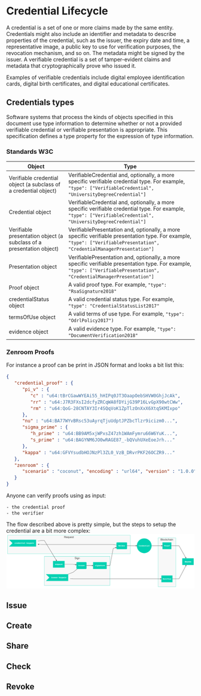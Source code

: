 # Credential Lifecycle
A credential is a set of one or more claims made by the same entity. Credentials might also include an identifier and metadata to describe properties of the credential, such as the issuer, the expiry date and time, a representative image, a public key to use for verification purposes, the revocation mechanism, and so on. The metadata might be signed by the issuer. A verifiable credential is a set of tamper-evident claims and metadata that cryptographically prove who issued it.

Examples of verifiable credentials include digital employee identification cards, digital birth certificates, and digital educational certificates. 


## Credentials types

Software systems that process the kinds of objects specified in this document use type information to determine whether or not a provided verifiable credential or verifiable presentation is appropriate. This specification defines a type property for the expression of type information. 

### Standards W3C
| Object | Type |
| -- | -- | 
| Verifiable credential object (a subclass of a credential object)  | VerifiableCredential and, optionally, a more specific verifiable credential type. For example, ```"type": ["VerifiableCredential", "UniversityDegreeCredential"] ```|
| Credential object  | VerifiableCredential and, optionally, a more specific verifiable credential type. For example, ```"type": ["VerifiableCredential", "UniversityDegreeCredential"]``` | 
| Verifiable presentation object (a subclass of a presentation object)  | VerifiablePresentation and, optionally, a more specific verifiable presentation type. For example, ```"type": ["VerifiablePresentation", "CredentialManagerPresentation"]``` | 
| Presentation object  | VerifiablePresentation and, optionally, a more specific verifiable presentation type. For example, ```"type": ["VerifiablePresentation", "CredentialManagerPresentation"] ```| 
| Proof object  | A valid proof type. For example, ```"type": "RsaSignature2018"``` | 
| credentialStatus object  | A valid credential status type. For example, ```"type": "CredentialStatusList2017"``` | 
| termsOfUse object  | A valid terms of use type. For example, ```"type": "OdrlPolicy2017") ```| 
| evidence object  | A valid evidence type. For example, ```"type": "DocumentVerification2018"``` | 

### Zenroom Proofs
For instance a proof can be print in JSON format and looks a bit list this:

```json
{
   "credential_proof" : {
      "pi_v" : {
         "c" : "u64:tBrCGawWYEAi55_hHIPq0JT3OaapOebSHVW0GhjJcAk",
         "rr" : "u64:J7R3FXsI2dcfyZRCqWA8fDYijG39P16LvGpX90wtCWw",
         "rm" : "u64:QoG-28CNTAY3Ir4SQqVoK1ZpTlzOnXxX6Xtq5KMIxpo"
      },
      "nu" : "u64:BA77WYvBRsc53uAyrqTjuUdptJPZbcTlzr9icizm0...",
      "sigma_prime" : {
         "h_prime" : "u64:BB9AM5xjWPxsZ47zh1WAmFymru66W6YuK...",
         "s_prime" : "u64:BAGYNM6JO0wRAGE87_-bQVuhUXeEoeJrh..."
      },
      "kappa" : "u64:GFVYsudbHOJNzPl3ZL0_VzB_DRvrPKF26OCZR9..."
   },
   "zenroom" : {
      "scenario" : "coconut", "encoding" : "url64", "version" : "1.0.0"
   }
}
```
Anyone can verify proofs using as input:

    - the credential proof
    - the verifier


The flow described above is pretty simple, but the steps to setup the credential are a bit more complex:
![Zenroom Proofs](../../images/zenroom-proofs.png)

## Issue

## Create

## Share

## Check

## Revoke

